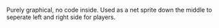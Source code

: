 Purely graphical, no code inside. Used as a net sprite down the middle to seperate left and right side for players.
